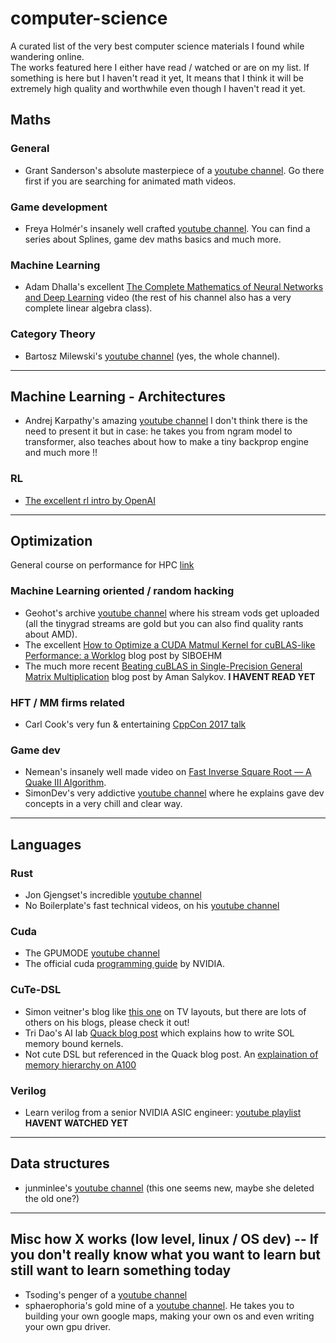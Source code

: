 # computer-science
A curated list of the very best computer science materials I found while wandering online.  
The works featured here I either have read / watched or are on my list.
If something is here but I haven't read it yet, It means that I think it will be extremely high quality and worthwhile even though I haven't read it yet.

## Maths
### General
- Grant Sanderson's absolute masterpiece of a [youtube channel](https://www.youtube.com/@3blue1brown). Go there first if you are searching for animated math videos.
### Game development
- Freya Holmér's insanely well crafted [youtube channel](https://www.youtube.com/@acegikmo). You can find a series about Splines, game dev maths basics and much more.
### Machine Learning
- Adam Dhalla's excellent [The Complete Mathematics of Neural Networks and Deep Learning](https://www.youtube.com/watch?v=Ixl3nykKG9M) video (the rest of his channel also has a very complete linear algebra class).
### Category Theory
- Bartosz Milewski's [youtube channel](https://www.youtube.com/@DrBartosz) (yes, the whole channel).
---

## Machine Learning - Architectures
- Andrej Karpathy's amazing [youtube channel](https://www.youtube.com/@AndrejKarpathy) I don't think there is the need to present it but in case: he takes you from ngram model to transformer, also teaches about how to make a tiny backprop engine and much more !!
### RL
- [The excellent rl intro by OpenAI](https://spinningup.openai.com/en/latest/spinningup/rl_intro.html)
---

## Optimization
General course on performance for HPC [link](https://en.algorithmica.org/hpc/)
### Machine Learning oriented / random hacking
- Geohot's archive [youtube channel](https://www.youtube.com/@geohotarchive) where his stream vods get uploaded (all the tinygrad streams are gold but you can also find quality rants about AMD).
- The excellent [How to Optimize a CUDA Matmul Kernel for cuBLAS-like Performance: a Worklog](https://siboehm.com/articles/22/CUDA-MMM) blog post by SIBOEHM
- The much more recent [Beating cuBLAS in Single-Precision General Matrix Multiplication](https://salykova.github.io/sgemm-gpu) blog post by Aman Salykov. **I HAVENT READ YET**
### HFT / MM firms related
- Carl Cook's very fun & entertaining [CppCon 2017 talk](https://www.youtube.com/watch?v=NH1Tta7purM)
### Game dev
- Nemean's insanely well made video on [Fast Inverse Square Root — A Quake III Algorithm](https://www.youtube.com/@Nemean).
- SimonDev's very addictive [youtube channel](https://www.youtube.com/@simondev758) where he explains gave dev concepts in a very chill and clear way.

---

## Languages
### Rust
- Jon Gjengset's incredible [youtube channel](https://www.youtube.com/@jonhoo)
- No Boilerplate's fast technical videos, on his [youtube channel](https://www.youtube.com/@NoBoilerplate)
### Cuda
- The GPUMODE [youtube channel](https://www.youtube.com/@GPUMODE)
- The official cuda [programming guide](https://docs.nvidia.com/cuda/cuda-c-programming-guide/) by NVIDIA.
### CuTe-DSL
- Simon veitner's blog like [this one](https://veitner.bearblog.dev/thread-value-layouts-in-cute/) on TV layouts, but there are lots of others on his blogs, please check it out!
- Tri Dao's AI lab [Quack blog post](https://github.com/Dao-AILab/quack/blob/main/media/2025-07-10-membound-sol.md) which explains how to write SOL memory bound kernels.
- Not cute DSL but referenced in the Quack blog post. An [explaination of memory hierarchy on A100](https://fleetwood.dev/posts/domain-specific-architectures)

### Verilog
- Learn verilog from a senior NVIDIA ASIC engineer: [youtube playlist](https://youtube.com/playlist?list=PL3Soy1ohxlP1TLpcbYXYcVWItRy_XrUk8&si=dAqErWY7Fhtv321i) **HAVENT WATCHED YET**
---

## Data structures
- junminlee's [youtube channel](https://www.youtube.com/@JamieGo-id9xu) (this one seems new, maybe she deleted the old one?)
---

## Misc how X works (low level, linux / OS dev) -- If you don't really know what you want to learn but still want to learn something today
- Tsoding's penger of a [youtube channel](https://www.youtube.com/@TsodingDaily)
- sphaerophoria's gold mine of a [youtube channel](https://www.youtube.com/@sphaerophoria). He takes you to building your own google maps, making your own os and even writing your own gpu driver.
